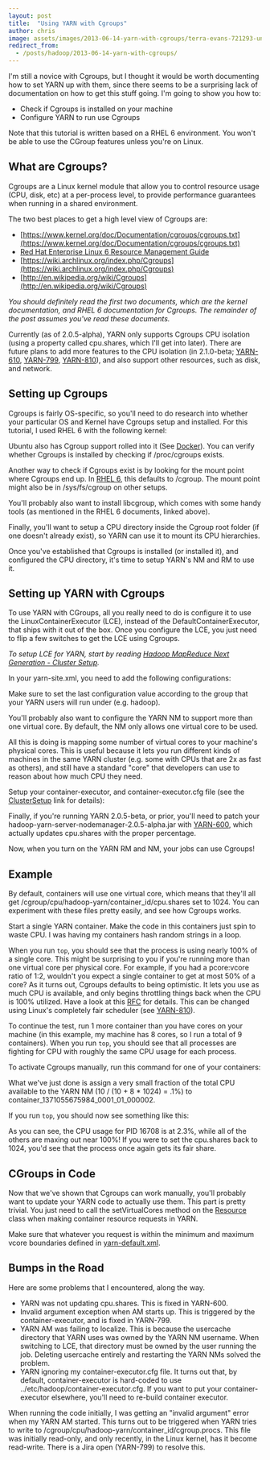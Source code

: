 ```yaml
---
layout: post
title:  "Using YARN with Cgroups"
author: chris
image: assets/images/2013-06-14-yarn-with-cgroups/terra-evans-721293-unsplash.jpg
redirect_from:
  - /posts/hadoop/2013-06-14-yarn-with-cgroups/
---
```


I'm still a novice with Cgroups, but I thought it would be worth documenting how to set YARN up with them, since there seems to be a surprising lack of documentation on how to get this stuff going. I'm going to show you how to:

* Check if Cgroups is installed on your machine
* Configure YARN to run use Cgroups

Note that this tutorial is written based on a RHEL 6 environment. You won't be able to use the CGroup features unless you're on Linux.

## What are Cgroups?

Cgroups are a Linux kernel module that allow you to control resource usage (CPU, disk, etc) at a per-process level, to provide performance guarantees when running in a shared environment.

The two best places to get a high level view of Cgroups are:

* [https://www.kernel.org/doc/Documentation/cgroups/cgroups.txt](https://www.kernel.org/doc/Documentation/cgroups/cgroups.txt)
* [Red Hat Enterprise Linux 6 Resource Management Guide](https://access.redhat.com/site/documentation/en-US/Red_Hat_Enterprise_Linux/6/pdf/Resource_Management_Guide/Red_Hat_Enterprise_Linux-6-Resource_Management_Guide-en-US.pdf)
* [https://wiki.archlinux.org/index.php/Cgroups](https://wiki.archlinux.org/index.php/Cgroups)
* [http://en.wikipedia.org/wiki/Cgroups](http://en.wikipedia.org/wiki/Cgroups)

*You should definitely read the first two documents, which are the kernel documentation, and RHEL 6 documentation for Cgroups. The remainder of the post assumes you've read these documents.*

Currently (as of 2.0.5-alpha), YARN only supports Cgroups CPU isolation (using a property called cpu.shares, which I'll get into later). There are future plans to add more features to the CPU isolation (in 2.1.0-beta; [YARN-610](https://issues.apache.org/jira/browse/YARN-600), [YARN-799](https://issues.apache.org/jira/browse/YARN-799), [YARN-810](https://issues.apache.org/jira/browse/YARN-810)), and also support other resources, such as disk, and network.

## Setting up Cgroups

Cgroups is fairly OS-specific, so you'll need to do research into whether your particular OS and Kernel have Cgroups setup and installed. For this tutorial, I used RHEL 6 with the following kernel:

<script src="https://gist.github.com/5784586.js"> </script>

Ubuntu also has Cgroup support rolled into it (See [Docker](http://www.docker.io/)). You can verify whether Cgroups is installed by checking if /proc/cgroups exists.

<script src="https://gist.github.com/5784621.js"> </script>

Another way to check if Cgroups exist is by looking for the mount point where Cgroups end up. In [RHEL 6](https://access.redhat.com/site/documentation/en-US/Red_Hat_Enterprise_Linux/6/pdf/Resource_Management_Guide/Red_Hat_Enterprise_Linux-6-Resource_Management_Guide-en-US.pdf), this defaults to /cgroup. The mount point might also be in /sys/fs/cgroup on other setups.

You'll probably also want to install libcgroup, which comes with some handy tools (as mentioned in the RHEL 6 documents, linked above).

<script src="https://gist.github.com/5784697.js"> </script>

Finally, you'll want to setup a CPU directory inside the Cgroup root folder (if one doesn't already exist), so YARN can use it to mount its CPU hierarchies.

<script src="https://gist.github.com/5784740.js"> </script>

Once you've established that Cgroups is installed (or installed it), and configured the CPU directory, it's time to setup YARN's NM and RM to use it.

## Setting up YARN with Cgroups

To use YARN with CGroups, all you really need to do is configure it to use the LinuxContainerExecutor (LCE), instead of the DefaultContainerExecutor, that ships with it out of the box. Once you configure the LCE, you just need to flip a few switches to get the LCE using Cgroups.

*To setup LCE for YARN, start by reading [Hadoop MapReduce Next Generation - Cluster Setup](http://hadoop.apache.org/docs/current/hadoop-project-dist/hadoop-common/ClusterSetup.html).*

In your yarn-site.xml, you need to add the following configurations:

<script src="https://gist.github.com/5784750.js"> </script>

Make sure to set the last configuration value according to the group that your YARN users will run under (e.g. hadoop). 

You'll probably also want to configure the YARN NM to support more than one virtual core. By default, the NM only allows one virtual core to be used.

<script src="https://gist.github.com/5784838.js"> </script>

All this is doing is mapping some number of virtual cores to your machine's physical cores. This is useful because it lets you run different kinds of machines in the same YARN cluster (e.g. some with CPUs that are 2x as fast as others), and still have a standard "core" that developers can use to reason about how much CPU they need.

Setup your container-executor, and container-executor.cfg file (see the [ClusterSetup](http://hadoop.apache.org/docs/current/hadoop-project-dist/hadoop-common/ClusterSetup.html) link for details):

<script src="https://gist.github.com/5785070.js"> </script>

Finally, if you're running YARN 2.0.5-beta, or prior, you'll need to patch your hadoop-yarn-server-nodemanager-2.0.5-alpha.jar with [YARN-600](https://issues.apache.org/jira/browse/YARN-600), which actually updates cpu.shares with the proper percentage.

Now, when you turn on the YARN RM and NM, your jobs can use Cgroups!

<script src="https://gist.github.com/5784890.js"> </script>

## Example

By default, containers will use one virtual core, which means that they'll all get /cgroup/cpu/hadoop-yarn/container_id/cpu.shares set to 1024. You can experiment with these files pretty easily, and see how Cgroups works.

Start a single YARN container. Make the code in this containers just spin to waste CPU. I was having my containers hash random strings in a loop.

<script src="https://gist.github.com/5784924.js"> </script>

When you run `top`, you should see that the process is using nearly 100% of a single core. This might be surprising to you if you're running more than one virtual core per physical core. For example, if you had a pcore:vcore ratio of 1:2, wouldn't you expect a single container to get at most 50% of a core? As it turns out, Cgroups defaults to being optimistic. It lets you use as much CPU is available, and only begins throttling things back when the CPU is 100% utilized. Have a look at this [RFC](http://lwn.net/Articles/336127) for details. This can be changed using Linux's completely fair scheduler (see [YARN-810](https://issues.apache.org/jira/browse/YARN-810)).

To continue the test, run 1 more container than you have cores on your machine (in this example, my machine has 8 cores, so I run a total of 9 containers). When you run `top`, you should see that all processes are fighting for CPU with roughly the same CPU usage for each process.

To activate Cgroups manually, run this command for one of your containers:

<script src="https://gist.github.com/5784941.js"> </script>

What we've just done is assign a very small fraction of the total CPU available to the YARN NM (10 / (10 + 8 * 1024) = .1%) to container_1371055675984_0001_01_000002.

If you run `top`, you should now see something like this:

<script src="https://gist.github.com/5784993.js"> </script>

As you can see, the CPU usage for PID 16708 is at 2.3%, while all of the others are maxing out near 100%! If you were to set the cpu.shares back to 1024, you'd see that the process once again gets its fair share.

## CGroups in Code

Now that we've shown that Cgroups can work manually, you'll probably want to update your YARN code to actually use them. This part is pretty trivial. You just need to call the setVirtualCores method on the [Resource](http://hadoop.apache.org/docs/current/api/org/apache/hadoop/yarn/api/records/Resource.html) class when making container resource requests in YARN.

Make sure that whatever you request is within the minimum and maximum vcore boundaries defined in [yarn-default.xml](http://hadoop.apache.org/docs/current/hadoop-yarn/hadoop-yarn-common/yarn-default.xml).

## Bumps in the Road

Here are some problems that I encountered, along the way.

* YARN was not updating cpu.shares. This is fixed in YARN-600.
* Invalid argument exception when AM starts up. This is triggered by the container-executor, and is fixed in YARN-799.
* YARN AM was failing to localize. This is because the usercache directory that YARN uses was owned by the YARN NM username. When switching to LCE, that directory must be owned by the user running the job. Deleting usercache entirely and restarting the YARN NMs solved the problem.
* YARN ignoring my container-executor.cfg file. It turns out that, by default, container-executor is hard-coded to use ../etc/hadoop/container-executor.cfg. If you want to put your container-executor elsewhere, you'll need to re-build container executor.

<script src="https://gist.github.com/5785113.js"> </script>

When running the code initially, I was getting an "invalid argument" error when my YARN AM started. This turns out to be triggered when YARN tries to write to /cgroup/cpu/hadoop-yarn/container_id/cgroup.procs. This file was initially read-only, and only recently, in the Linux kernel, has it become read-write. There is a Jira open (YARN-799) to resolve this.

